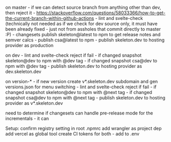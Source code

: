 on master
	- if we can detect source branch from anything other than dev, then reject it - https://stackoverflow.com/questions/58033366/how-to-get-the-current-branch-within-github-actions
	- lint and svelte-check (technically not needed as if we check for dev source only, it must have been already fixed - just not from assholes that commit directly to master :P)
	- changesets publish skeleton@latest to npm to get release notes and semver calcs
	- publish csa@latest to npm
	- publish skeleton.dev to hosting provider as production

on dev
	- lint and svelte-check reject if fail
	- if changed snapshot skeleton@dev to npm with @dev tag
	- if changed snapshot csa@dev to npm with @dev tag
	- publish skeleton.dev to hosting provider as dev.skeleton.dev

on version-*
	- if new version create v*.skeleton.dev subdomain and gen versions.json for menu switching
	- lint and svelte-check reject if fail
	- if changed snapshot skeleton@dev to npm with @next tag
	- if changed snapshot csa@dev to npm with @next tag
	- publish skeleton.dev to hosting provider as v*.skeleton.dev


need to determine if changesets can handle pre-release mode for the incrementals - it can

Setup:
confirm registry setting in root .npmrc
add wrangler as project dep
add vercel as global tool
create CI tokens for both - add to .env